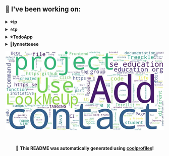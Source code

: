 
## 🔨 I've been working on:

<details>
<summary><strong>⭐ip</strong></summary>
Link to repo: https://github.com/lynnetteeee/ip
<br/>
This repository contains a comprehensive guide on using Floofy - a personal chatbot assistant designed to simplify task and deadline management. With its intuitive interface and straightforward commands, Floofy helps users stay organized and on top of their schedules.

---

Implemented all features of a task manager from scratch, from storage, to the user-friendly GUI and to enhancements. Updated various classes by adding javadocs, improving error handling, abstracting methods, and enhancing code quality. Introduced friendlier syntax, user guide, and assert statements for code quality improvements.
</details>

<details>
<summary><strong>⭐tp</strong></summary>
Link to repo: https://github.com/lynnetteeee/tp
<br/>
This repository contains a collection of scripts and tools for automating data processing and analysis tasks, aimed at increasing efficiency and accuracy in data-driven projects.

---

Multiple pull requests merged to update and enhance the repository. Manual testing instructions, typo fixes, and diagrams added. Branches merged to update DG instructions and add acknowledgements.
</details>

<details>
<summary><strong>⭐TodoApp</strong></summary>
Link to repo: https://github.com/lynnetteeee/TodoApp
<br/>
An Android TodoApp developed using React Native and integrated with a Laravel backend server. The app allows users to add tasks and mark them as done/undone, as well as to add multiple todo-lists to keep track of tasks in different categories.

---

The TodoApp repository saw various improvements, including integrating frontend with server and refactoring global state management for tasks. Additionally, the project involved enhancing navigation, fixing functionality, and experimenting with display solutions for task lists.
</details>
<details>
<summary>🌟<strong>lynnetteeee</strong> </summary>
Link to repo: https://github.com/lynnetteeee/lynnetteeee

This repository contains a comprehensive guide for using the Github API. It provides step-by-step instructions and code examples for various tasks such as creating repositories, managing issues, and collaborating with other users. Whether you are a beginner or an experienced developer, this guide will help you make the most out of the Github API.

---

The git commits in the "lynnetteeee" repository mainly involve updating the README.md file, improving prompts, adding additional sections to the readme, and fixing bugs. Some commits also involve testing and configuring environment variables for a word cloud feature.
</details>


![Image Alt Text](https://github.com/lynnetteeee/lynnetteeee/blob/main/out.jpg)

<br>

<p align="center">
📢 <strong>This README was automatically generated using <a href="https://github.com/lshaoqin/coolprofiles">coolprofiles</a>!</strong>
</p>
